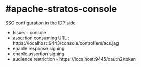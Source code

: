 #apache-stratos-console
==================

SSO configuration in the IDP side

- Issuer : console
- assertion consuming URL : https://localhost:9443/console/controllers/acs.jag
- enable response signing
- enable assertion signing
- audience restriction - https://localhost:9445/oauth2/token

